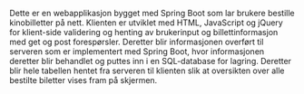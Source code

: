 Dette er en webapplikasjon bygget med Spring Boot som lar brukere bestille kinobilletter på nett. 
Klienten er utviklet med HTML, JavaScript og jQuery for klient-side validering og henting av brukerinput og billettinformasjon med get og post forespørsler. 
Deretter blir informasjonen overført til serveren som er implementert med Spring Boot, hvor informasjonen deretter blir behandlet og puttes inn i en SQL-database for lagring.
Deretter blir hele tabellen hentet fra serveren til klienten slik at oversikten over alle bestilte biletter vises fram på skjermen.
